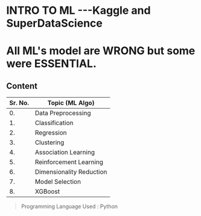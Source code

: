 # INTRO TO ML ---Kaggle and SuperDataScience

# All ML's model are WRONG but some were ESSENTIAL.

## Content

|**Sr. No.**| **Topic (ML Algo)**|
|---|---|
|0.| Data Preprocessing|
|1.| Classification |
|2.| Regression|
|3.| Clustering|
|4.| Association Learning|
|5.|Reinforcement Learning|
|6.| Dimensionality Reduction|
|7.|Model Selection|
|8.| XGBoost|

> Programming Language Used : Python

